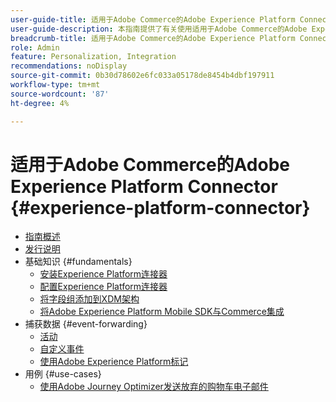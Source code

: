 ```yaml
---
user-guide-title: 适用于Adobe Commerce的Adobe Experience Platform Connector
user-guide-description: 本指南提供了有关使用适用于Adobe Commerce的Adobe Experience Platform Connector的详细说明。
breadcrumb-title: 适用于Adobe Commerce的Adobe Experience Platform Connector
role: Admin
feature: Personalization, Integration
recommendations: noDisplay
source-git-commit: 0b30d78602e6fc033a05178de8454b4dbf197911
workflow-type: tm+mt
source-wordcount: '87'
ht-degree: 4%

---
```


# 适用于Adobe Commerce的Adobe Experience Platform Connector {#experience-platform-connector}

- [指南概述](overview.md)
- [发行说明](release-notes.md)
- 基础知识 {#fundamentals}
   - [安装Experience Platform连接器](install.md)
   - [配置Experience Platform连接器](connect-data.md)
   - [将字段组添加到XDM架构](update-xdm.md)
   - [将Adobe Experience Platform Mobile SDK与Commerce集成](mobile-sdk-epc.md)
- 捕获数据 {#event-forwarding}
   - [活动](events.md)
   - [自定义事件](custom-events.md)
   - [使用Adobe Experience Platform标记](using-tags.md)
- 用例 {#use-cases}
   - [使用Adobe Journey Optimizer发送放弃的购物车电子邮件](using-ajo.md)
